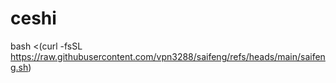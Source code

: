 # ceshi

bash <(curl -fsSL https://raw.githubusercontent.com/vpn3288/saifeng/refs/heads/main/saifeng.sh)
